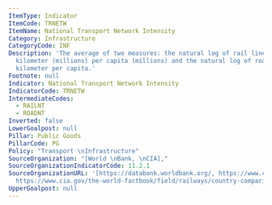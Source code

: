 ```yaml
---
ItemType: Indicator
ItemCode: TRNETW
ItemName: National Transport Network Intensity
Category: Infrastructure
CategoryCode: INF
Description: 'The average of two measures: the natural log of rail lines per square
  kilometer (millions) per capita (millions) and the natural log of roadways per square
  kilometer per capita.'
Footnote: null
Indicator: National Transport Network Intensity
IndicatorCode: TRNETW
IntermediateCodes:
  - RAILNT
  - ROADNT
Inverted: false
LowerGoalpost: null
Pillar: Public Goods
PillarCode: PG
Policy: "Transport \nInfrastructure"
SourceOrganization: "[World \nBank, \nCIA],"
SourceOrganizationIndicatorCode: 11.2.1
SourceOrganizationURL: '[https://databank.worldbank.org/, https://www.cia.gov/the-world-factbook/field/roadways/country-comparison/,
  https://www.cia.gov/the-world-factbook/field/railways/country-comparison/]'
UpperGoalpost: null
---
```


